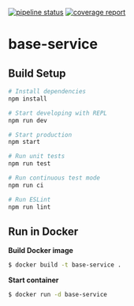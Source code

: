 [![pipeline status](https://gitlab.com/lux-tech/auth-service/badges/dev/pipeline.svg)](https://gitlab.com/lux-tech/auth-service/commits/dev)
[![coverage report](https://gitlab.com/lux-tech/auth-service/badges/dev/coverage.svg)](https://gitlab.com/lux-tech/auth-service/commits/dev)

# base-service

## Build Setup

``` bash
# Install dependencies
npm install

# Start developing with REPL
npm run dev

# Start production
npm start

# Run unit tests
npm run test

# Run continuous test mode
npm run ci

# Run ESLint
npm run lint
```

## Run in Docker

**Build Docker image**
```bash
$ docker build -t base-service .
```

**Start container**
```bash
$ docker run -d base-service
```
